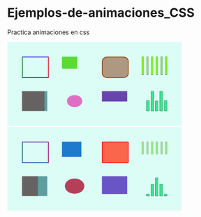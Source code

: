 # Ejemplos-de-animaciones_CSS

Practica animaciones en css

<img src="./readme1.png" alt="imagen de readme" width="400px">
<img src="./readme2.png" alt="imagen de readme" width="400px">